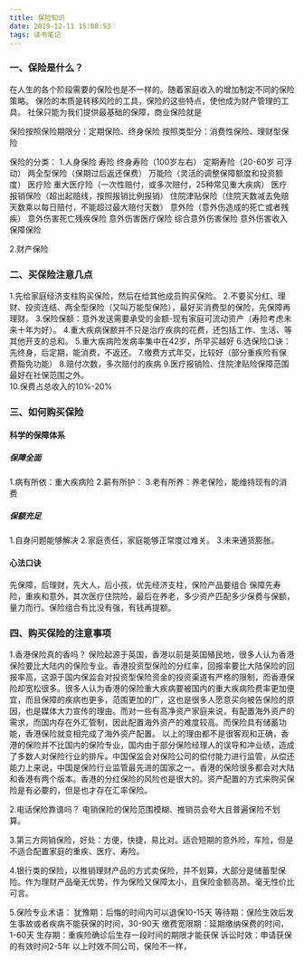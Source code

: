```yaml
---
title: 保险知识
date: 2019-12-11 15:08:53
tags: 读书笔记
---
```


### 一、保险是什么？

在人生的各个阶段需要的保险也是不一样的。随着家庭收入的增加制定不同的保险策略。
保险的本质是转移风险的工具，保险的这些特点，使他成为财产管理的工具。
社保只能为我们提供最基础的保障，商业保险就是

保险按照保险期限分：定期保险、终身保险
按照类型分：消费性保险、理财型保险

保险的分类：
1.人身保险
寿险
	终身寿险（100岁左右）
	定期寿险（20-60岁 可浮动）
	两全型保险（保期过后返还保费）
	万能险（灵活的调整保障额度和投资额度）
医疗险
	重大医疗险（一次性赔付，或多次赔付，25种常见重大疾病）
	医疗报销保险（超出起赔线，按照报销比例报销）
	住院津贴保险（住院天数减去免赔天数乘以每日赔付，不能超过最大赔付天数）
意外险（意外伤造成的死亡或者残疾）
	意外伤害死亡残疾保险
	意外伤害医疗保险
	综合意外伤害保险
	意外伤害收入保障保险  

2.财产保险



### 二、买保险注意几点

1.先给家庭经济支柱购买保险，然后在给其他成员购买保险。
2.不要买分红、理财、投资连结、两全型保险（又叫万能型保险），最好买消费型的保险，先保障再理财。
3.保险保额：意外发送需要承受的金额-现有家庭可流动资产（寿险考虑未来十年为好）。
4.重大疾病保额并不只是治疗疾病的花费，还包括工作、生活、等其他开支的总和。
5.重大疾病险发病率集中在42岁，所早买越好
6.选保险口诀：先终身，后定期，能消费，不返还。
7.缴费方式年交，比较好（部分重疾险有保费豁免功能）
8.赔付次数，多次赔付的疾病
9.医疗报销险、住院津贴险保障范围最好在社保范围之外。  
10.保费占总收入的10%-20% 


### 三、如何购买保险
#### 科学的保障体系

##### 保障全面
1.病有所依：重大疾病险
2.薪有所护：
3.老有所养：养老保险，能维持现有的消费

##### 保额充足
1.自身问题能够解决
2.家庭责任，家庭能够正常度过难关。
3.未来通货膨胀。

#### 心法口诀
先保障，后理财，先大人，后小孩，优先经济支柱，保险产品要组合
保障先寿险，重疾和意外，其次医疗住院险，最后在养老，多少资产匹配多少保费与保额，量力而行。保险组合有比没有强，有钱再提额。


### 四、购买保险的注意事项

1.香港保险真的香吗？
保险起源于英国，香港以前是英国殖民地，很多人认为香港保险要比大陆内的保险专业。香港投资型保险的分红率，回报率要比大陆保险的回报率高，这源于国内保监会对投资型保险资金的投资渠道有严格的限制，而香港保险却宽松很多。很多人认为香港的保险重大疾病要被国内的重大疾病险费率更加便宜，而且保障的疾病也更多，范围更加的广，这也是很多人愿意买向被告保险的原因，也是媒体大力宣传的理由。而对一些有高净资产家庭来说，有配置海外资产的需求，而国内存在外汇管制，因此配置海外资产的难度较高。而保险具有储蓄功能，香港保险就变相完成了海外资产配置。 
以上的理由都不是很客观和正确，香港的保险并不比国内的保险专业，国内由于部分保险经理人的误导和冲业绩，造成了多数人对保险行业的排斥。中国保监会对保险公司的偿付能力进行监管，从偿还能力上来说，中国是保险行业监管最先进的国家之一。香港的保险很多都会对大陆和香港有两个版本。香港的分红保险的风险也是很大的。资产配置的方式来购买保险是有必要的，但是也才存在汇率保险。

2.电话保险靠谱吗？
电销保险的保险范围模糊、推销员会夸大且普遍保险不划算。

3.第三方网销保险，好处：方便，快捷，易比对。适合短期的意外险，车险，但是不适合配置家庭的重疾、医疗、寿险。

4.银行类的保险，以推销理财产品的方式卖保险，并不划算，大部分是储蓄型保险。作为理财产品毫无优势，作为保险又保障太小，且保险金额高昂。毫无性价比可言。


5.保险专业术语：
犹豫期：后悔的时间内可以退保10-15天
等待期：保险生效后发生事故或者疾病不能获保的时间，30-90天
缴费宽限期：延期缴纳保费的时间，1-60天
生存期：重疾险确诊后生存一段时间的期限才能获保
诉讼时效：申请获保的有效时间2-5年
以上时效不同公司，保险不一样，











